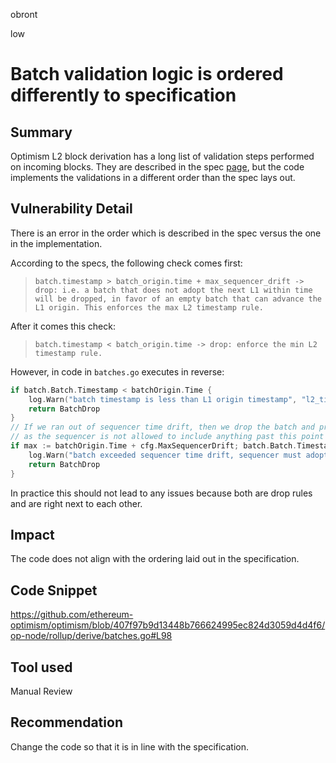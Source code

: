 obront

low

# Batch validation logic is ordered differently to specification

## Summary

Optimism L2 block derivation has a long list of validation steps performed on incoming blocks. They are described in the spec [page](https://github.com/ethereum-optimism/optimism/blob/develop/specs/derivation.md#batch-queue), but the code implements the validations in a different order than the spec lays out.

## Vulnerability Detail

There is an error in the order which is described in the spec versus the one in the implementation.

According to the specs, the following check comes first:
> `batch.timestamp > batch_origin.time + max_sequencer_drift -> drop: i.e. a batch that does not adopt the next L1 within time will be dropped, in favor of an empty batch that can advance the L1 origin. This enforces the max L2 timestamp rule.`

After it comes this check:
> `batch.timestamp < batch_origin.time -> drop: enforce the min L2 timestamp rule.`

However, in code in `batches.go` executes in reverse:
```go
if batch.Batch.Timestamp < batchOrigin.Time {
	log.Warn("batch timestamp is less than L1 origin timestamp", "l2_timestamp", batch.Batch.Timestamp, "l1_timestamp", batchOrigin.Time, "origin", batchOrigin.ID())
	return BatchDrop
}
// If we ran out of sequencer time drift, then we drop the batch and produce an empty batch instead,
// as the sequencer is not allowed to include anything past this point without moving to the next epoch.
if max := batchOrigin.Time + cfg.MaxSequencerDrift; batch.Batch.Timestamp > max {
	log.Warn("batch exceeded sequencer time drift, sequencer must adopt new L1 origin to include transactions again", "max_time", max)
	return BatchDrop
}
```
In practice this should not lead to any issues because both are drop rules and are right next to each other.

## Impact

The code does not align with the ordering laid out in the specification.

## Code Snippet

https://github.com/ethereum-optimism/optimism/blob/407f97b9d13448b766624995ec824d3059d4d4f6/op-node/rollup/derive/batches.go#L98

## Tool used

Manual Review

## Recommendation

Change the code so that it is in line with the specification.